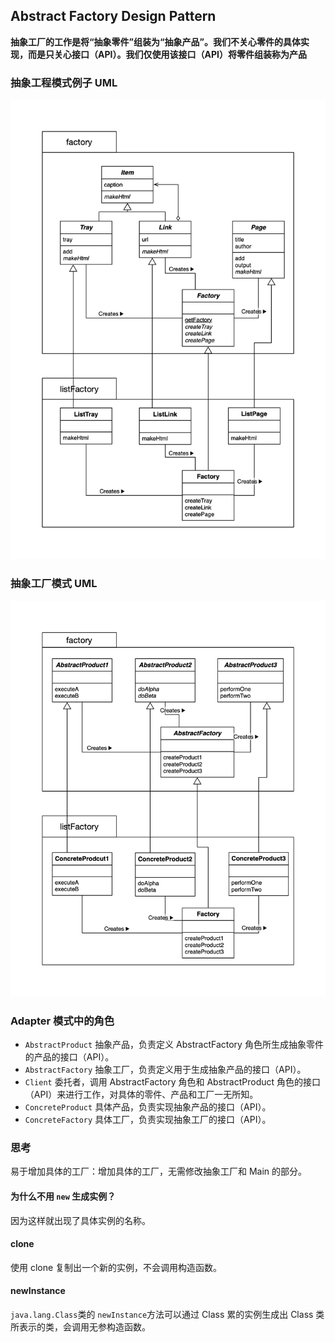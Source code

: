 ## Abstract Factory Design Pattern

**抽象工厂的工作是将“抽象零件”组装为“抽象产品”。我们不关心零件的具体实现，而是只关心接口（API）。我们仅使用该接口（API）将零件组装称为产品**

### 抽象工程模式例子 UML

![abstractFactory-example.png](./resource/abstractFactory-example.png)

### 抽象工厂模式 UML

![abstractFactory.png](./resource/abstractFactory.png)


### Adapter 模式中的角色

- `AbstractProduct` 抽象产品，负责定义 AbstractFactory 角色所生成抽象零件的产品的接口（API）。
- `AbstractFactory` 抽象工厂，负责定义用于生成抽象产品的接口（API）。
- `Client` 委托者，调用 AbstractFactory 角色和 AbstractProduct 角色的接口（API）来进行工作，对具体的零件、产品和工厂一无所知。
- `ConcreteProduct` 具体产品，负责实现抽象产品的接口（API）。
- `ConcreteFactory` 具体工厂，负责实现抽象工厂的接口（API）。

### 思考

易于增加具体的工厂：增加具体的工厂，无需修改抽象工厂和 Main 的部分。

#### 为什么不用 `new` 生成实例？

因为这样就出现了具体实例的名称。

#### clone

使用 clone 复制出一个新的实例，不会调用构造函数。

#### newInstance

`java.lang.Class`类的 `newInstance`方法可以通过 Class 累的实例生成出 Class 类所表示的类，会调用无参构造函数。

